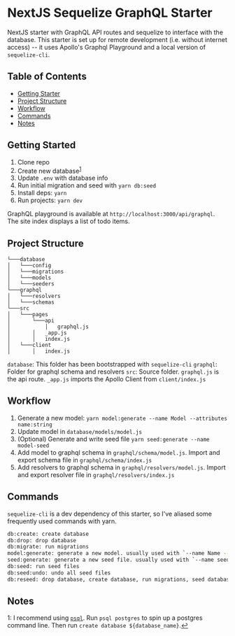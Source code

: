 # NextJS Sequelize GraphQL Starter

NextJS starter with GraphQL API routes and sequelize to interface with the database. This starter is set up for remote development (i.e. without internet access) -- it uses Apollo's Graphql Playground and a local version of `sequelize-cli`.

## Table of Contents

- [Getting Starter](#getting-started)
- [Project Structure](#project-structure)
- [Workflow](#workflow)
- [Commands](#commands)
- [Notes](#notes)

## Getting Started

1. Clone repo
2. Create new database<sup id="a1">[1](#f1)</sup>
3. Update `.env` with database info
4. Run initial migration and seed with `yarn db:seed`
5. Install deps: `yarn`
6. Run projects: `yarn dev`

GraphQL playground is available at `http://localhost:3000/api/graphql`. The site index displays a list of todo items.

## Project Structure

``` tree
└───database
│   └───config
│   └───migrations
│   └───models
│   └───seeders
└───graphql
│   └───resolvers
│   └───schemas
└───src
│   └───pages
│       └───api
│           │   graphql.js
│       │   _app.js
│       │   index.js
│   └───client
│       │   index.js
```

`database`: This folder has been bootstrapped with `sequelize-cli`
`graphql`: Folder for graphql schema and resolvers
`src`: Source folder. `graphql.js` is the api route. `_app.js` imports the Apollo Client from `client/index.js`

## Workflow

1. Generate a new model: `yarn model:generate --name Model --attributes name:string`
2. Update model in `database/models/model.js`
3. (Optional) Generate and write seed file `yarn seed:generate --name model-seed`
4. Add model to graphql schema in `graphql/schema/model.js`. Import and export schema file in `graphql/schema/index.js`
5. Add resolvers to graphql schema in `graphql/resolvers/model.js`. Import and export resolver file in `graphql/resolvers/index.js`

## Commands

`sequelize-cli` is a dev dependency of this starter, so I've aliased some frequently used commands with yarn.

``` bash
db:create: create database
db:drop: drop database
db:migrate: run migrations
model:generate: generate a new model. usually used with `--name Name --attributes Attributes`
seed:generate: generate a new seed file. usually used with `--name seed-name`
db:seed: run seed files
db:seed:undo: undo all seed files
db:reseed: drop database, create database, run migrations, seed database
```

## Notes

<span id="f1">1</span>: I recommend using [`psql`](https://www.postgresql.org/docs/13/app-psql.html). Run `psql postgres` to spin up a postgres command line. Then run `create database ${database_name}`.[↩](#a1)
